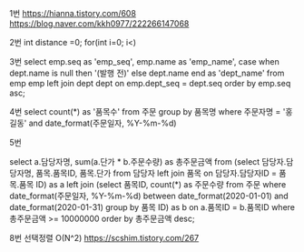 


1번
https://hianna.tistory.com/608
https://blog.naver.com/kkh0977/222266147068

2번
int distance =0;
for(int i=0; i<)


3번
select emp.seq as 'emp_seq', emp.name as 'emp_name', case when dept.name is null then '(발행 전)' else dept.name end as 'dept_name'
from emp emp
left join dept dept on emp.dept_seq = dept.seq
order by emp.seq asc;


4번
select count(*) as '품목수'
from 주문
group by 품목명
where 주문자명 = '홍길동' and date_format(주문일자, %Y-%m-%d) 

5번

select a.담당자명, sum(a.단가 * b.주문수량) as 총주문금액
from
(select 담당자.담당자명, 품목.품목ID, 품목.단가
from 담당자 left join 품목 
on 담당자.담당자ID = 품목.품목 ID) as a
left join 
(select 품목ID, count(*) as 주문수량 
from 주문
where date_format(주문일자, %Y-%m-%d) between date_format(2020-01-01) and date_format(2020-01-31)
group by 품목 ID) as b
on a.품목ID = b.품목ID
where 총주문금액 >= 10000000
order by 총주문금액 desc;


8번 선택정렬 O(N^2)
https://scshim.tistory.com/267